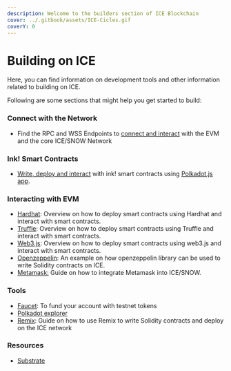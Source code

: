 ```yaml
---
description: Welcome to the builders section of ICE Blockchain
cover: ../.gitbook/assets/ICE-Cicles.gif
coverY: 0
---
```


# Building on ICE

Here, you can find information on development tools and other information related to building on ICE.

Following are some sections that might help you get started to build:

### Connect with the Network

* Find the RPC and WSS Endpoints to [connect and interact](network-endpoints.md#network-details) with the EVM and the core ICE/SNOW Network

### Ink! Smart Contracts

* [Write, deploy and interact](ink-smart-contracts/create-and-deploy-ink-smart-contract.md) with ink! smart contracts using [Polkadot.js app](https://polkadot.js.org/apps).

### Interacting with EVM

* [Hardhat](evm/evm-and-solidity-smart-contracts/using-hardhat/): Overview on how to deploy smart contracts using Hardhat and interact with smart contracts.
* [Truffle](evm/evm-and-solidity-smart-contracts/using-truffle/): Overview on how to deploy smart contracts using Truffle and interact with smart contracts.
* [Web3.js](evm/evm-and-solidity-smart-contracts/using-web3.js/): Overview on how to deploy smart contracts using web3.js and interact with smart contracts.
* [Openzeppelin](evm/evm-and-solidity-smart-contracts/using-hardhat/): An example on how openzeppelin library can be used to write Solidity contracts on ICE.
* [Metamask:](evm/configuring-metamask.md#snow-network-configuration) Guide on how to integrate Metamask into ICE/SNOW.

### Tools

* [Faucet](faucet/): To fund your account with testnet tokens
* [Polkadot explorer](broken-reference)
* [Remix](evm/evm-and-solidity-smart-contracts/using-remix/): Guide on how to use Remix to write Solidity contracts and deploy on the ICE network

### Resources

* [Substrate](https://docs.substrate.io/v3/getting-started/overview/)&#x20;

